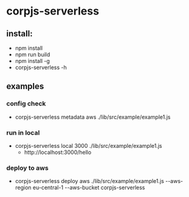 # corpjs-serverless
## install:
- npm install
- npm run build
- npm install -g
- corpjs-serverless -h

## examples
### config check
- corpjs-serverless metadata aws ./lib/src/example/example1.js
### run in local
- corpjs-serverless local 3000 ./lib/src/example/example1.js
    - http://localhost:3000/hello
### deploy to aws
- corpjs-serverless deploy aws ./lib/src/example/example1.js --aws-region eu-central-1 --aws-bucket corpjs-serverless
